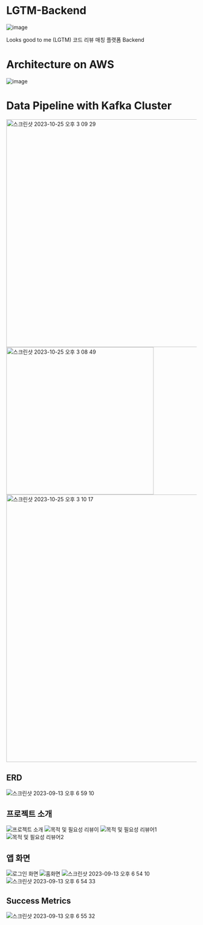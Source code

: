 # LGTM-Backend
![image](https://github.com/hellokitty-coding-club/LGTM-Backend/assets/83508073/ac95cab2-77ed-46f7-8fd0-b1372f249813)

Looks good to me (LGTM) 코드 리뷰 매칭 플랫폼 Backend

# Architecture on AWS
![image](https://github.com/hellokitty-coding-club/LGTM-Backend/assets/83508073/4999fe10-b8b3-4f44-bfc9-58872b8d7d44)

# Data Pipeline with Kafka Cluster
<img width="603" alt="스크린샷 2023-10-25 오후 3 09 29" src="https://github.com/hellokitty-coding-club/LGTM-Backend/assets/83508073/d7371f47-0044-4f73-9eda-45c099c3fb26">
<img width="390" alt="스크린샷 2023-10-25 오후 3 08 49" src="https://github.com/hellokitty-coding-club/LGTM-Backend/assets/83508073/ed7f014c-7573-41eb-b1a7-01052b0751f5">
<img width="708" alt="스크린샷 2023-10-25 오후 3 10 17" src="https://github.com/hellokitty-coding-club/LGTM-Backend/assets/83508073/a987598b-0348-478f-87bf-a0d0dc3fb194">


## ERD
![스크린샷 2023-09-13 오후 6 59 10](https://github.com/hellokitty-coding-club/LGTM-Backend/assets/83508073/a0fb4f95-825f-4e55-823c-a16400c71bec)

## 프로젝트 소개
![프로젝트 소개](https://github.com/hellokitty-coding-club/LGTM-Backend/assets/83508073/3f3a29f8-bcae-48de-8715-f5b35760c2e7)
![목적 및 필요성 리뷰이](https://github.com/hellokitty-coding-club/LGTM-Backend/assets/83508073/4c4826e9-7302-4560-a324-503a220557a6)
![목적 및 필요성 리뷰어1](https://github.com/hellokitty-coding-club/LGTM-Backend/assets/83508073/7422eceb-5913-4fb1-b8d8-6d7e6c1296d9)
![목적 및 필요성 리뷰어2](https://github.com/hellokitty-coding-club/LGTM-Backend/assets/83508073/e7f6be6b-7c43-45d6-b841-b4c647d6b69f)


## 앱 화면
![로그인 화면](https://github.com/hellokitty-coding-club/LGTM-Backend/assets/83508073/9b6b39cb-c5f3-425b-be9e-76b2a79c8e5e)
![홈화면](https://github.com/hellokitty-coding-club/LGTM-Backend/assets/83508073/275a53ee-3f19-402d-b000-7555738e3a50)
![스크린샷 2023-09-13 오후 6 54 10](https://github.com/hellokitty-coding-club/LGTM-Backend/assets/83508073/c0398dc9-6074-41e8-98b6-65ed574e90c1)
![스크린샷 2023-09-13 오후 6 54 33](https://github.com/hellokitty-coding-club/LGTM-Backend/assets/83508073/1e5f1fd1-ce5b-49e1-8ed0-0bf159793353)

## Success Metrics
![스크린샷 2023-09-13 오후 6 55 32](https://github.com/hellokitty-coding-club/LGTM-Backend/assets/83508073/f7f0dbe2-c8e6-43b2-a831-b7605ce04d7e)


